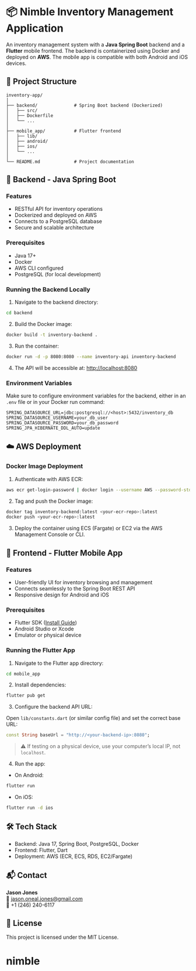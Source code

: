 # 📦 Nimble Inventory Management Application

An inventory management system with a **Java Spring Boot** backend and a **Flutter** mobile frontend. The backend is containerized using Docker and deployed on **AWS**. The mobile app is compatible with both Android and iOS devices.

## 🧩 Project Structure

```
inventory-app/
│
├── backend/              # Spring Boot backend (Dockerized)
│   ├── src/
│   ├── Dockerfile
│   └── ...
│
├── mobile_app/           # Flutter frontend
│   ├── lib/
│   ├── android/
│   ├── ios/
│   └── ...
│
└── README.md             # Project documentation
```

## 🚀 Backend - Java Spring Boot

### Features

- RESTful API for inventory operations
- Dockerized and deployed on AWS
- Connects to a PostgreSQL database
- Secure and scalable architecture

### Prerequisites

- Java 17+
- Docker
- AWS CLI configured
- PostgreSQL (for local development)

### Running the Backend Locally

1. Navigate to the backend directory:

```bash
cd backend
```

2. Build the Docker image:

```bash
docker build -t inventory-backend .
```

3. Run the container:

```bash
docker run -d -p 8080:8080 --name inventory-api inventory-backend
```

4. The API will be accessible at: [http://localhost:8080](http://localhost:8080)

### Environment Variables

Make sure to configure environment variables for the backend, either in an `.env` file or in your Docker run command:

```env
SPRING_DATASOURCE_URL=jdbc:postgresql://<host>:5432/inventory_db
SPRING_DATASOURCE_USERNAME=your_db_user
SPRING_DATASOURCE_PASSWORD=your_db_password
SPRING_JPA_HIBERNATE_DDL_AUTO=update
```

## ☁️ AWS Deployment

### Docker Image Deployment

1. Authenticate with AWS ECR:

```bash
aws ecr get-login-password | docker login --username AWS --password-stdin <aws_account_id>.dkr.ecr.<region>.amazonaws.com
```

2. Tag and push the Docker image:

```bash
docker tag inventory-backend:latest <your-ecr-repo>:latest
docker push <your-ecr-repo>:latest
```

3. Deploy the container using ECS (Fargate) or EC2 via the AWS Management Console or CLI.

## 📱 Frontend - Flutter Mobile App

### Features

- User-friendly UI for inventory browsing and management
- Connects seamlessly to the Spring Boot REST API
- Responsive design for Android and iOS

### Prerequisites

- Flutter SDK ([Install Guide](https://docs.flutter.dev/get-started/install))
- Android Studio or Xcode
- Emulator or physical device

### Running the Flutter App

1. Navigate to the Flutter app directory:

```bash
cd mobile_app
```

2. Install dependencies:

```bash
flutter pub get
```

3. Configure the backend API URL:

Open `lib/constants.dart` (or similar config file) and set the correct base URL:

```dart
const String baseUrl = "http://<your-backend-ip>:8080";
```

> ⚠️ If testing on a physical device, use your computer’s local IP, not `localhost`.

4. Run the app:

- On Android:

```bash
flutter run
```

- On iOS:

```bash
flutter run -d ios
```

## 🛠️ Tech Stack

- Backend: Java 17, Spring Boot, PostgreSQL, Docker
- Frontend: Flutter, Dart
- Deployment: AWS (ECR, ECS, RDS, EC2/Fargate)

## 📬 Contact

**Jason Jones**  
📧 jason.oneal.jones@gmail.com  
📱 +1 (246) 240-6117

## 📄 License

This project is licensed under the MIT License.

# nimble
